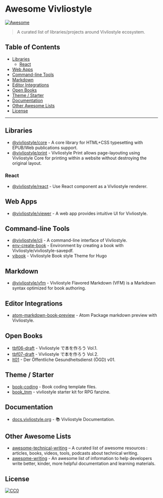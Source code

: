 # Awesome Vivliostyle

[![Awesome](https://awesome.re/badge.svg)](https://awesome.re)

> A curated list of libraries/projects around Vivliostyle ecosystem.

## Table of Contents

<!-- START doctoc generated TOC please keep comment here to allow auto update -->
<!-- DON'T EDIT THIS SECTION, INSTEAD RE-RUN doctoc TO UPDATE -->


- [Libraries](#libraries)
  - [React](#react)
- [Web Apps](#web-apps)
- [Command-line Tools](#command-line-tools)
- [Markdown](#markdown)
- [Editor Integrations](#editor-integrations)
- [Open Books](#open-books)
- [Theme / Starter](#theme--starter)
- [Documentation](#documentation)
- [Other Awesome Lists](#other-awesome-lists)
- [License](#license)

<!-- END doctoc generated TOC please keep comment here to allow auto update -->

---

## Libraries

- [@vivliostyle/core](https://github.com/vivliostyle/vivliostyle.js/tree/master/packages/core) - A core library for HTML+CSS typesetting with EPUB/Web publications support.
- [@vivliostyle/print](https://github.com/vivliostyle/vivliostyle-print) - Vivliostyle Print allows page-layouting using Vivliostyle Core for printing within a website without destroying the original layout.

### React

- [@vivliostyle/react](https://github.com/vivliostyle/vivliostyle.js/tree/master/packages/react) - Use React component as a Vivliostyle renderer.

## Web Apps

- [@vivliostyle/viewer](https://github.com/vivliostyle/vivliostyle.js/tree/master/packages/viewer) - A web app provides intuitive UI for Vivliostyle.

## Command-line Tools

- [@vivliostyle/cli](https://github.com/vivliostyle/vivliostyle-cli) - A command-line interface of Vivliostyle.
- [env-create-book](https://github.com/akabekobeko/env-create-book) - Environment by creating a book with Vivliostyle/vivliostyle-savepdf.
- [vibook](https://github.com/shunito/vibook) - Vivliostyle Book style Theme for Hugo

## Markdown

- [@vivliostyle/vfm](https://github.com/vivliostyle/vfm) - Vivliostyle Flavored Markdown (VFM) is a Markdown syntax optimized for book authoring.

## Editor Integrations

- [atom-markdown-book-preview](https://github.com/lwohtsu/atom-markdown-book-preview) - Atom Package markdown preview with Vivliostyle.

## Open Books

- [tbf06-draft](https://github.com/spring-raining/tbf06-draft) - Vivliostyle で本を作ろう Vol.1.
- [tbf07-draft](https://github.com/spring-raining/tbf07-draft) - Vivliostyle で本を作ろう Vol.2.
- [lt01](https://github.com/consortium/lt01) - Der Öffentliche Gesundheitsdienst (ÖGD) v01.

## Theme / Starter

- [book-coding](https://github.com/hybrid-publishing-group/book-coding) - Book coding template files.
- [book_tnm](https://github.com/liarnose/book_tnm) - vivliostyle starter kit for RPG fanzine.

## Documentation

- [docs.vivliostyle.org](https://github.com/vivliostyle/docs.vivliostyle.org) - 📚 Vivliostyle Documentation.

## Other Awesome Lists

- [awesome-technical-writing](https://github.com/BolajiAyodeji/awesome-technical-writing#readme) – A curated list of awesome resources : articles, books, videos, tools, podcasts about technical writing.
- [awesome-writing](https://github.com/jenniferlynparsons/awesome-writing) - An awesome list of information to help developers write better, kinder, more helpful documentation and learning materials.

## License

[![CC0](https://i.creativecommons.org/p/zero/1.0/88x31.png)](https://creativecommons.org/publicdomain/zero/1.0/)
